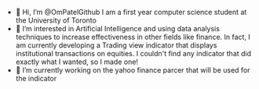 - 👋 Hi, I’m @OmPatelGithub
I am a first year computer science student at the University of Toronto
- 👀 I’m interested in Artificial Intelligence and using data analysis techniques to increase effectiveness in other fields like finance.
In fact, I am currently developing a Trading view indicator that displays institutional transactions on equities. I couldn't find any indicator that 
did exactly what I wanted, so I made one!
- 🌱 I’m currently working on the yahoo finance parcer that will be used for the indicator
